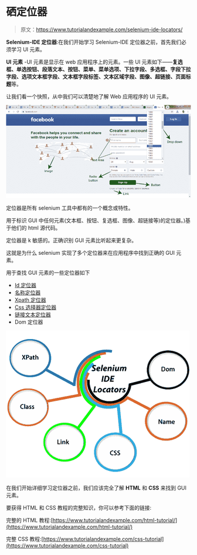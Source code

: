 # 硒定位器

> 原文：<https://www.tutorialandexample.com/selenium-ide-locators/>

**Selenium-IDE 定位器**:在我们开始学习 Selenium-IDE 定位器之前，首先我们必须学习 UI 元素。

**UI 元素** -UI 元素是显示在 web 应用程序上的元素。一些 UI 元素如下——**复选框、单选按钮、段落文本、按钮、菜单、菜单选项、下拉字段、多选框、字段下拉字段、选项文本框字段、文本框字段标签、文本区域字段、图像、超链接、页面标题**等。

让我们看一个快照，从中我们可以清楚地了解 Web 应用程序的 UI 元素。

![Selenium-IDE Locators](img/61a436611dfcbdd6b5a9637ae3017dbe.png)

定位器是所有 selenium 工具中都有的一个概念或特性。

用于标识 GUI 中任何元素(文本框、按钮、复选框、图像、超链接等)的定位器。)基于他们的 html 源代码。

定位器是 k 敏感的。正确识别 GUI 元素比听起来更复杂。

这就是为什么 selenium 实现了多个定位器来在应用程序中找到正确的 GUI 元素。

用于查找 GUI 元素的一些定位器如下

*   [Id 定位器](https://www.tutorialandexample.com/id-locators/)
*   [名称定位器](https://www.tutorialandexample.com/name-locators/)
*   [Xpath 定位器](https://www.tutorialandexample.com/xpath-locator-in-selenium-ide/)
*   [Css 选择器定位器](https://www.tutorialandexample.com/css-selector-locator/)
*   [链接文本定位器](https://www.tutorialandexample.com/link-text-locator/)
*   Dom 定位器

![GUI elements](img/f606ea41b0771039f35a50993ed285d9.png)

在我们开始详细学习定位器之前，我们应该完全了解 **HTML** 和 **CSS** 来找到 GUI 元素。

要获得 HTML 和 CSS 教程的完整知识，你可以参考下面的链接:

完整的 HTML 教程:[https://www.tutorialandexample.com/html-tutorial/](https://www.tutorialandexample.com/html-tutorial/)

完整 CSS 教程:[https://www.tutorialandexample.com/css-tutorial](https://www.tutorialandexample.com/css-tutorial)